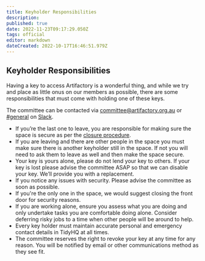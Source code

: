 ```yaml
---
title: Keyholder Responsibilities
description: 
published: true
date: 2022-11-23T09:17:29.050Z
tags: official
editor: markdown
dateCreated: 2022-10-17T16:46:51.979Z
---
```


## Keyholder Responsibilities

Having a key to access Artifactory is a wonderful thing, and while we try and place as little onus on our members as possible, there are some responsibilities that must come with holding one of these keys.

The committee can be contacted via committee@artifactory.org.au or [\#general](slack://channel?team=T0LQE2JNR&id=C0LQBEQ2Y) on [Slack](https://space.artifactory.org.au/slack).

-   If you’re the last one to leave, you are responsible for making sure the space is secure as per the [closure procedure](/docs/committee/lockup).
-   If you are leaving and there are other people in the space you must make sure there is another keyholder still in the space. If not you will need to ask them to leave as well and then make the space secure.
-   Your key is yours alone, please do not lend your key to others. If your key is lost please advise the committee ASAP so that we can disable your key. We’ll provide you with a replacement.
-   If you notice any issues with security. Please advise the committee as soon as possible.
-   If you're the only one in the space, we would suggest closing the front door for security reasons.
-   If you are working alone, ensure you assess what you are doing and only undertake tasks you are comfortable doing alone. Consider deferring risky jobs to a time when other people will be around to help.
-   Every key holder must maintain accurate personal and emergency contact details in TidyHQ at all times.
-   The committee reserves the right to revoke your key at any time for any reason. You will be notified by email or other communications method as they see fit.
